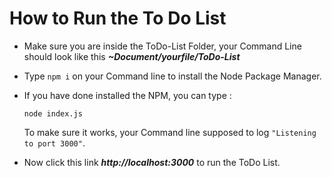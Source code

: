 # How to Run the To Do List 
-  Make sure you are inside the ToDo-List Folder, your Command Line should look like this _**~Document/yourfile/ToDo-List**_
-  Type `npm i` on your Command line to install the Node Package Manager.
-  If you have done installed the NPM, you can type :

    `node index.js`
   
   To make sure it works, your Command line supposed to log `"Listening to port 3000"`.
   
-  Now click this link _**http://localhost:3000**_ to run the ToDo List.
